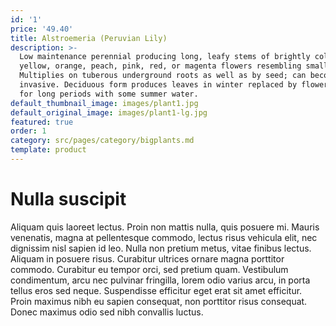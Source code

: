 ```yaml
---
id: '1'
price: '49.40'
title: Alstroemeria (Peruvian Lily)
description: >-
  Low maintenance perennial producing long, leafy stems of brightly colored
  yellow, orange, peach, pink, red, or magenta flowers resembling small lilies.
  Multiplies on tuberous underground roots as well as by seed; can become
  invasive. Deciduous form produces leaves in winter replaced by flowers in late spring. No summer water. Evergreen varieties form clumping mounds that bloom
  for long periods with some summer water.
default_thumbnail_image: images/plant1.jpg
default_original_image: images/plant1-lg.jpg
featured: true
order: 1
category: src/pages/category/bigplants.md
template: product
---
```


# Nulla suscipit

Aliquam quis laoreet lectus. Proin non mattis nulla, quis posuere mi. Mauris venenatis, magna at pellentesque commodo, lectus risus vehicula elit, nec dignissim nisl sapien id leo. Nulla non pretium metus, vitae finibus lectus. Aliquam in posuere risus. Curabitur ultrices ornare magna porttitor commodo. Curabitur eu tempor orci, sed pretium quam. Vestibulum condimentum, arcu nec pulvinar fringilla, lorem odio varius arcu, in porta tellus eros sed neque. Suspendisse efficitur eget erat sit amet efficitur. Proin maximus nibh eu sapien consequat, non porttitor risus consequat. Donec maximus odio sed nibh convallis luctus.